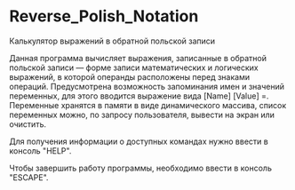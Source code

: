 # Reverse_Polish_Notation
Калькулятор выражений в обратной польской записи

Данная программа вычисляет выражения, записанные в обратной польской записи — форме записи математических и логических выражений, в которой операнды расположены перед знаками операций.
Предусмотрена возможность запоминания имен и значений переменных, для этого вводится выражение вида [Name] [Value] =.
Переменные хранятся в памяти в виде динамического массива, список переменных можно, по запросу пользователя, вывести на экран или очистить.

Для получения информации о доступных командах нужно ввести в консоль "HELP".

Чтобы завершить работу программы, необходимо ввести в консоль "ESCAPE". 
